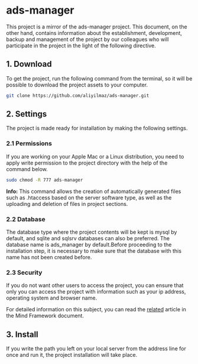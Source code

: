 # ads-manager

This project is a mirror of the ads-manager project. This document, on the other hand, contains information about the establishment, development, backup and management of the project by our colleagues who will participate in the project in the light of the following directive.

## 1. Download

To get the project, run the following command from the terminal, so it will be possible to download the project assets to your computer.

```bash
git clone https://github.com/aliyilmaz/ads-manager.git
```

## 2. Settings
The project is made ready for installation by making the following settings.
### 2.1 Permissions

If you are working on your Apple Mac or a Linux distribution, you need to apply write permission to the project directory with the help of the command below.

```bash
sudo chmod -R 777 ads-manager
```

**Info:**
This command allows the creation of automatically generated files such as .htaccess based on the server software type, as well as the uploading and deletion of files in project sections.

### 2.2 Database

The database type where the project contents will be kept is mysql by default, and sqlite and sqlsrv databases can also be preferred. The database name is ads_manager by default.Before proceeding to the installation step, it is necessary to make sure that the database with this name has not been created before.

### 2.3 Security

If you do not want other users to access the project, you can ensure that only you can access the project with information such as your ip address, operating system and browser name.

For detailed information on this subject, you can read the [related](https://github.com/aliyilmaz/Mind/blob/master/docs/en-readme.md#firewall) article in the Mind Framework document.


## 3. Install
If you write the path you left on your local server from the address line for once and run it, the project installation will take place.